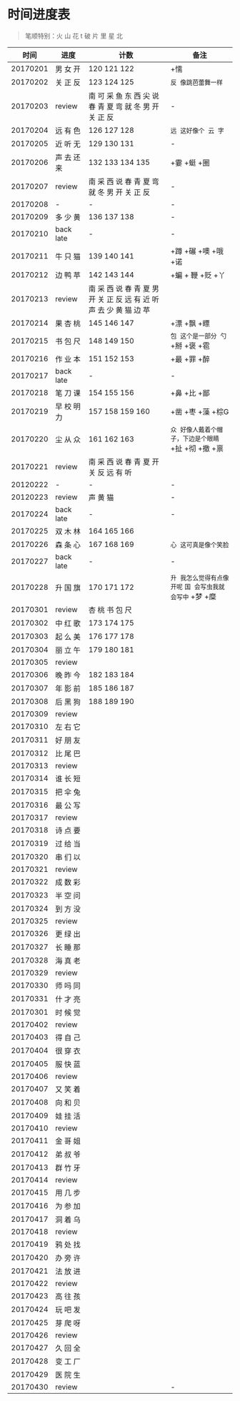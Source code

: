 # 时间进度表
> 笔顺特别：火 山 花 t 破 片 里 星 北

|时间|进度|计数|备注|
|---|---|---|---|
|20170201|男 女 开|120 121 122|+懦|
|20170202|关 正 反|123 124 125|`反 像跳芭蕾舞一样`|
|20170203|review|南 可 采 鱼 东 西 尖 说 春 青 夏 弯 就 冬 男 开 关 正 反|-|
|20170204|远 有 色|126 127 128|`远 这好像个 云 字`|
|20170205|近 听 无|129 130 131|-|
|20170206|声 去 还 来|132 133 134 135|+霎 +蜓 +圈|
|20170207|review|南 采 西 说 春 青 夏 弯 就 冬 男 开 关 正 反|-|
|20170208|-|-|-|
|20170209|多 少 黄|136 137 138|-|
|20170210|back late|-|-|
|20170211|牛 只 猫|139 140 141|+蹲 +碾 +噢 +哦 +诺|
|20170212|边 鸭 苹|142 143 144|+蝙 + 鞭 +贬 +丫|
|20170213|review|南 采 西 说 春 青 夏 男 开 关 正 反 远 有 近 听 声 去 少 黄 猫 边 苹||
|20170214|果 杏 桃|145 146 147|+漂 +飘 +瞟|
|20170215|书 包 尺|148 149 150|`包 这个是一部分 勺` +掰 +褒 +雹|
|20170216|作 业 本|151 152 153|+最 +罪 +醉|
|20170217|back late|-|-|
|20170218|笔 刀 课|154 155 156|+鼻 +比 +鄙|
|20170219|早 校 明 力|157 158 159 160|+凿 +枣 +藻 +棕G|
|20170220|尘 从 众|161 162 163|`众 好像人戴着个帽子，下边是个眼睛`+扯 +彻 +撤 +禀|
|20170221|review|南 采 西 说 春 青 夏 开 关 反 远 有 听||
|20120222|-|-|-|
|20120223|review|声 黄 猫|-|
|20170224|back late|-|-|
|20170225|双 木 林|164 165 166||
|20170226|森 条 心|167 168 169|`心 这可真是像个笑脸`|
|20170227|back late|-|-|
|20170228|升 国 旗|170 171 172|`升 我怎么觉得有点像开呢` `国 会写虫我就会写中` +梦 +糜|
|20170301|review|杏 桃 书 包 尺||
|20170302|中 红 歌|173 174 175||
|20170303|起 么 美|176 177 178||
|20170304|丽 立 午|179 180 181||
|20170305|review|||
|20170306|晚 昨 今|182 183 184||
|20170307|年 影 前|185 186 187||
|20170308|后 黑 狗|188 189 190||
|20170309|review|||
|20170310|左 右 它|||
|20170311|好 朋 友|||
|20170312|比 尾 巴|||
|20170313|review|||
|20170314|谁 长 短|||
|20170315|把 伞 兔|||
|20170316|最 公 写|||
|20170317|review|||
|20170318|诗 点 要|||
|20170319|过 给 当|||
|20170320|串 们 以|||
|20170321|review|||
|20170322|成 数 彩|||
|20170323|半 空 问|||
|20170324|到 方 没|||
|20170325|review|||
|20170326|更 绿 出|||
|20170327|长 睡 那|||
|20170328|海 真 老|||
|20170329|review|||
|20170330|师 吗 同|||
|20170331|什 才 亮|||
|20170301|时 候 觉|||
|20170402|review|||
|20170403|得 自 己|||
|20170404|很 穿 衣|||
|20170405|服 快 蓝|||
|20170406|review|||
|20170407|又 笑 着|||
|20170408|向 和 贝|||
|20170409|娃 挂 活|||
|20170410|review|||
|20170411|金 哥 姐|||
|20170412|弟 叔 爷|||
|20170413|群 竹 牙|||
|20170414|review|||
|20170415|用 几 步|||
|20170416|为 参 加|||
|20170417|洞 着 乌|||
|20170418|review|||
|20170419|鸦 处 找|||
|20170420|办 旁 许|||
|20170421|法 放 进|||
|20170422|review|||
|20170423|高 往 孩|||
|20170424|玩 吧 发|||
|20170425|芽 爬 呀|||
|20170426|review|||
|20170427|久 回 全|||
|20170428|变 工 厂|||
|20170429|医 院 生|||
|20170430|review||-|